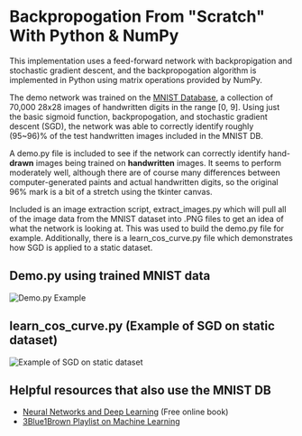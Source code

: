 # Backpropogation From "Scratch" With Python & NumPy
This implementation uses a feed-forward network with backpropigation and stochastic gradient descent,
and the backpropogation algorithm is implemented in Python using matrix operations provided by NumPy.  
  
The demo network was trained on the [MNIST Database](http://yann.lecun.com/exdb/mnist/), a collection of 70,000 28x28 images of handwritten
digits in the range [0, 9]. Using just the basic sigmoid function, backpropogation, and stochastic gradient descent (SGD),
the network was able to correctly identify roughly (95~96)% of the test handwritten images included in the MNIST DB.  
  
A demo.py file is included to see if the network can correctly identify hand-**drawn** images being trained on **handwritten** images.
It seems to perform moderately well, although there are of course many differences between computer-generated paints
and actual handwritten digits, so the original 96% mark is a bit of a stretch using the tkinter canvas.  
  
Included is an image extraction script, extract_images.py which will pull all of the image data from the MNIST dataset
into .PNG files to get an idea of what the network is looking at. This was used to build the demo.py file for example.
Additionally, there is a learn_cos_curve.py file which demonstrates how SGD is applied to a static dataset.  
  
## Demo.py using trained MNIST data
![Demo.py Example](https://i.imgur.com/4lHeCcg.gif)

## learn_cos_curve.py (Example of SGD on static dataset)
![Example of SGD on static dataset](https://i.imgur.com/3SZ00Ls.gif)

## Helpful resources that also use the MNIST DB

* [Neural Networks and Deep Learning](http://neuralnetworksanddeeplearning.com/index.html) (Free online book)
* [3Blue1Brown Playlist on Machine Learning](https://www.youtube.com/playlist?list=PLZHQObOWTQDNU6R1_67000Dx_ZCJB-3pi)
